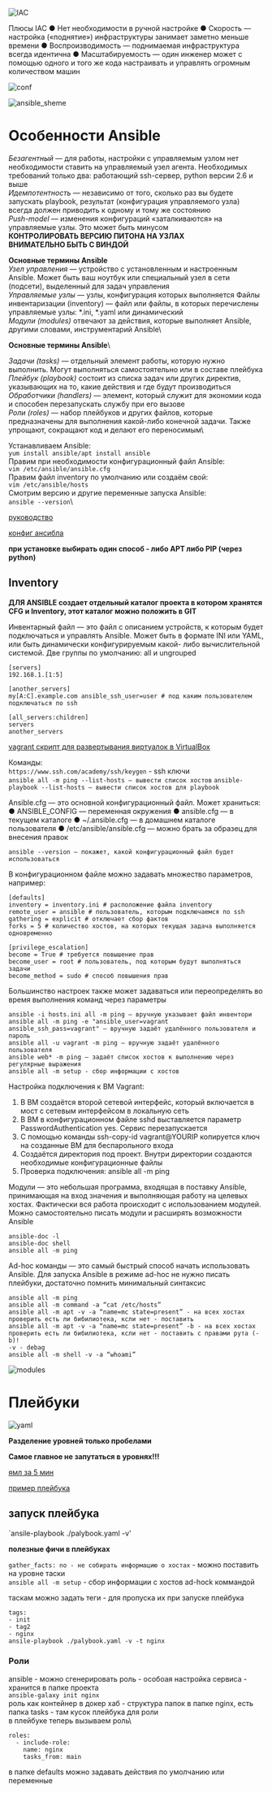 ![IAC](https://github.com/vakhtanov/netology_devops_zero_DZ/assets/26109918/0f2e265a-bb2f-44f7-8f31-e7a2961d24e9)

Плюсы IAC
● Нет необходимости в ручной настройке
● Скорость — настройка («поднятие») инфраструктуры занимает заметно меньше времени
● Воспроизводимость — поднимаемая инфраструктура всегда идентична
● Масштабируемость — один инженер может с помощью одного и того же кода настраивать и управлять огромным количеством машин

![conf](https://github.com/vakhtanov/netology_devops_zero_DZ/assets/26109918/9d9ca382-ed90-48c2-ba40-03fb171cdafc)

![ansible_sheme](https://github.com/vakhtanov/netology_devops_zero_DZ/assets/26109918/625d2ac3-3a71-4193-8095-64922f0faa3b)

# Особенности Ansible
*Безагентный* — для работы, настройки с управляемым узлом нет необходимости ставить на управляемый узел агента. Необходимых требований только два: работающий ssh-сервер, python версии 2.6 и выше\
*Идемпотентность* — независимо от того, сколько раз вы будете запускать playbook, результат (конфигурация управляемого узла) всегда должен приводить к одному и тому же состоянию\
*Push-model* — изменения конфигураций «заталкиваются» на управляемые узлы. Это может быть минусом\
**КОНТРОЛИРОВАТЬ ВЕРСИЮ ПИТОНА НА УЗЛАХ**\
**ВНИМАТЕЛЬНО БЫТЬ С ВИНДОЙ**


**Основные термины Ansible**\
*Узел управления* — устройство с установленным и настроенным Ansible. Может быть ваш ноутбук или специальный узел в сети (подсети), выделенный для задач управления\
*Управляемые узлы* — узлы, конфигурация которых выполняется Файлы инвентаризации (inventory) — файл или файлы, в которых перечислены управляемые узлы: *.ini, *.yaml или динамический\
*Модули (modules)* отвечают за действия, которые выполняет Ansible, другими словами, инструментарий Ansible\

**Основные термины Ansible**\

*Задачи (tasks)* — отдельный элемент работы, которую нужно выполнить. Могут выполняться самостоятельно или в составе плейбука\
*Плейбук (playbook)* состоит из списка задач или других директив, указывающих на то, какие действия и где будут производиться\
*Обработчики (handlers)* — элемент, который служит для экономии кода и способен перезапускать службу при его вызове\
*Роли (roles)* — набор плейбуков и других файлов, которые предназначены для выполнения какой-либо конечной задачи. Также упрощают, сокращают код и делают его переносимым\

Устанавливаем Ansible:\
`yum install ansible/apt install ansible`\
Правим при необходимости конфигурационный файл Ansible:\
`vim /etc/ansible/ansible.cfg`\
Правим файл inventory по умолчанию или создаём свой:\
`vim /etc/ansible/hosts`\
Смотрим версию и другие переменные запуска Ansible:\
`ansible --version`\

[руководство](https://docs.ansible.com/ansible/latest/reference_appendices/release_and_maintenance.html)

[конфиг ансибла](https://docs.ansible.com/ansible/latest/reference_appendices/config.html)

**при установке выбирать один способ - либо APT либо PIP (через python)**

## Inventory

**ДЛЯ ANSIBLE создает отдельный каталог проекта в котором хранятся CFG и Inventory, этот каталог можно положить в GIT**

Инвентарный файл — это файл с описанием устройств, к которым будет подключаться и управлять Ansible. Может быть в формате INI или YAML, или быть динамически конфигурируемым какой- либо вычислительной системой. Две группы по умолчанию: all и ungrouped

```
[servers]
192.168.1.[1:5]

[another_servers]
my[A:C].example.com ansible_ssh_user=user # под каким пользователем подключаться по ssh

[all_servers:children]
servers
another_servers
```
[vagrant скрипт для развертывания виртуалок в VirtualBox](./ansible_dop/7-01.Vagrantfile)

Команды:\
`https://www.ssh.com/academy/ssh/keygen` - ssh ключи\
`ansible all -m ping --list-hosts — вывести список хостов`
`ansible-playbook --list-hosts — вывести список хостов для playbook`

Ansible.cfg — это основной конфигурационный файл. Может храниться:
● ANSIBLE_CONFIG — переменная окружения
● ansible.cfg — в текущем каталоге
● ~/.ansible.cfg — в домашнем каталоге пользователя
● /etc/ansible/ansible.cfg — можно брать за образец для внесения правок

`ansible --version — покажет, какой конфигурационный файл будет использоваться`

В конфигурационном файле можно задавать множество параметров, например:
```
[defaults]
inventory = inventory.ini # расположение файла inventory
remote_user = ansible # пользователь, которым подключаемся по ssh
gathering = explicit # отключает сбор фактов
forks = 5 # количество хостов, на которых текущая задача выполняется одновременно

[privilege_escalation]
become = True # требуется повышение прав
become_user = root # пользователь, под которым будут выполняться задачи
become_method = sudo # способ повышения прав
```

Большинство настроек также может задаваться или переопределять во время выполнения команд через параметры
```
ansible -i hosts.ini all -m ping — вручную указывает файл инвентори
ansible all -m ping -e "ansible_user=vagrant
ansible_ssh_pass=vagrant" — вручную задаёт удалённого пользователя и пароль
ansible all -u vagrant -m ping — вручную задаёт удалённого пользователя
ansible web* -m ping — задаёт список хостов к выполнению через регулярные выражения
ansible all -m setup - сбор информации с хостов
```

Настройка подключения к ВМ Vagrant:
1. В ВМ создаётся второй сетевой интерфейс, который включается в мост с сетевым интерфейсом в локальную сеть
2. В ВМ в конфигурационном файле sshd выставляется параметр PasswordAuthentication yes. Сервис перезапускается
3. С помощью команды ssh-copy-id vagrant@YOURIP копируется ключ на созданные ВМ для беспарольного входа
4. Создаётся директория под проект. Внутри директории создаются необходимые конфигурационные файлы
5. Проверка подключения: ansible all -m ping

Модули — это небольшая программа, входящая в поставку Ansible, принимающая на вход значения и выполняющая работу на целевых хостах. Фактически вся работа происходит с использованием модулей. Можно самостоятельно писать модули и расширять возможности Ansible

```
ansible-doc -l
ansible-doc shell
ansible all -m ping
```

Ad-hoc команды — это самый быстрый способ начать использовать Ansible. Для запуска Ansible в режиме ad-hoc не нужно писать плейбуки, достаточно помнить минимальный синтаксис
```
ansible all -m ping
ansible all -m command -a “cat /etc/hosts”
ansible all -m apt -v -a “name=mc state=present” - на всех хостах проверить есть ли бибилиотека, ксли нет - поставить
ansible all -m apt -v -a “name=mc state=present” -b - на всех хостах проверить есть ли бибилиотека, ксли нет - поставить с правами рута (-b)!
-v - debag
ansible all -m shell -v -a “whoami”
```
![modules](https://github.com/vakhtanov/netology_devops_zero_DZ/assets/26109918/76acf02c-ee95-403a-8971-a0dd39ba230a)

# Плейбуки

![yaml](https://github.com/vakhtanov/netology_devops_zero_DZ/assets/26109918/eb5f9dbf-d45e-46f1-b6e9-8bd741b91ac3)

**Разделение уровней только пробелами**

**Самое главное не запутаться в уровнях!!!**

[ямл за 5 мин](https://tproger.ru/translations/yaml-za-5-minut-sintaksis-i-osnovnye-vozmozhnosti#part4)

[пример плейбука](./ansible_dop/7-01.playbook.yml)

## запуск плейбука

`ansile-playbook ./palybook.yaml -v'

**полезные фичи в плейбуках**

`gather_facts: no - не собирать информацию о хостах` - можно поставить на уровне таски\
`ansible all -m setup` - сбор информации с хостов ad-hock коммандой 

таскам можно задать теги - для пропуска их при запуске плейбука
```
tags:
- init
- tag2
- nginx
ansile-playbook ./palybook.yaml -v -t nginx
```

### Роли
ansible - можно сгенерировать роль - особоая настройка сервиса - хранится в папке проекта\
`ansible-galaxy init nginx`\
роль как контейнер в докер хаб - структура папок в папке nginx, есть папка tasks - там кусок плейбука для роли\
в плейбуке теперь вызываем роль\
```
roles:
  - include-role:
    name: nginx
    tasks_from: main
```
в папке defaults можно задавать действия по умолчанию или переменные
